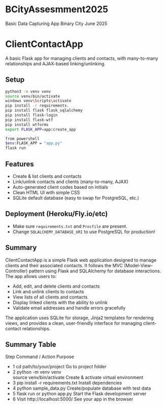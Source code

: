 # BCityAssesmment2025
Basic Data Capturing App Binary City June 2025


# ClientContactApp

A basic Flask app for managing clients and contacts, with many-to-many relationships and AJAX-based linking/unlinking.

## Setup

```bash
python3 -m venv venv
source venv/bin/activate
windows venv\Scripts\activate
pip install -r requirements.
pip install flask flask_sqlalchemy
pip install flask-login
pip install flask-wtf
pip install wtforms
export FLASK_APP=app:create_app

from powershell
$env:FLASK_APP = "app.py"
flask run
```

## Features

- Create & list clients and contacts
- Link/unlink contacts and clients (many-to-many, AJAX)
- Auto-generated client codes based on initials
- Clean HTML UI with simple CSS
- SQLite default database (easy to swap for PostgreSQL, etc.)

## Deployment (Heroku/Fly.io/etc)

- Make sure `requirements.txt` and `Procfile` are present.
- Change `SQLALCHEMY_DATABASE_URI` to use PostgreSQL for production!

## Summary

ClientContactApp is a simple Flask web application designed to manage clients and their associated contacts. It follows the MVC (Model-View-Controller) pattern using Flask and SQLAlchemy for database interactions. The app allows users to:

- Add, edit, and delete clients and contacts
- Link and unlink clients to contacts
- View lists of all clients and contacts
- Display linked clients with the ability to unlink
- Validate email addresses and handle errors gracefully

The application uses SQLite for storage, Jinja2 templates for rendering views, and provides a clean, user-friendly interface for managing client-contact relationships.

## Summary Table

Step	Command / Action	Purpose
- 1	cd path/to/your/project	Go to project folder
- 2	python -m venv venv<br>source venv/bin/activate	Create & activate virtual environment
- 3	pip install -r requirements.txt	Install dependencies
- 4	python sample_data.py	Create/populate database with test data
- 5	flask run or python app.py	Start the Flask development server
- 6	Visit http://localhost:5000/	See your app in the browser
